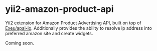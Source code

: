 yii2-amazon-product-api
=======================

Yii2 extension for Amazon Product Advertising API, built on top of [Exeu/apai-io](https://github.com/Exeu/apai-io). Additionally provides the ability to resolve ip address into preferred amazon site and create widgets.

Coming soon.
